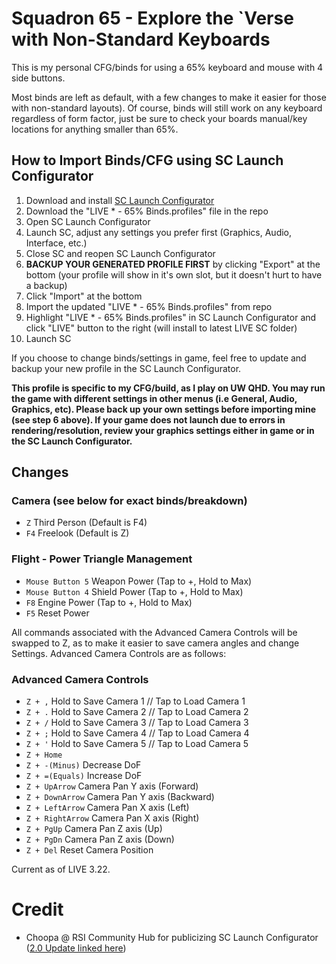 # Squadron 65 - Explore the `Verse with Non-Standard Keyboards

This is my personal CFG/binds for using a 65% keyboard and mouse with 4 side buttons.

Most binds are left as default, with a few changes to make it easier for those with non-standard layouts). Of course, binds will still work on any keyboard regardless of form factor, just be sure to check your boards manual/key locations for anything smaller than 65%.

## How to Import Binds/CFG using SC Launch Configurator
1. Download and install [SC Launch Configurator](https://www.luftwerft.com/)
2. Download the "LIVE * - 65% Binds.profiles" file in the repo
3. Open SC Launch Configurator
4. Launch SC, adjust any settings you prefer first (Graphics, Audio, Interface, etc.)
5. Close SC and reopen SC Launch Configurator
6. **BACKUP YOUR GENERATED PROFILE FIRST** by clicking "Export" at the bottom (your profile will show in it's own slot, but it doesn't hurt to have a backup)
7. Click "Import" at the bottom
8. Import the updated "LIVE * - 65% Binds.profiles" from repo
9. Highlight "LIVE * - 65% Binds.profiles" in SC Launch Configurator and click "LIVE" button to the right (will install to latest LIVE SC folder)
10. Launch SC

If you choose to change binds/settings in game, feel free to update and backup your new profile in the SC Launch Configurator.

**This profile is specific to my CFG/build, as I play on UW QHD. You may run the game with different settings in other menus (i.e General, Audio, Graphics, etc). Please back up your own settings before importing mine (see step 6 above). If your game does not launch due to errors in rendering/resolution, review your graphics settings either in game or in the SC Launch Configurator.**

## Changes
  
  ### Camera (see below for exact binds/breakdown)
  - `Z` Third Person (Default is F4)
  - `F4` Freelook (Default is Z)

  ### Flight - Power Triangle Management
  - `Mouse Button 5` Weapon Power (Tap to +, Hold to Max)
  - `Mouse Button 4` Shield Power (Tap to +, Hold to Max)
  - `F8` Engine Power (Tap to +, Hold to Max)
  - `F5` Reset Power
  
  All commands associated with the Advanced Camera Controls will be swapped to Z, as to make it easier to save camera angles and change Settings. Advanced Camera Controls are as follows:

  ### Advanced Camera Controls
  - `Z + ,` Hold to Save Camera 1 // Tap to Load Camera 1
  - `Z + .` Hold to Save Camera 2 // Tap to Load Camera 2
  - `Z + /` Hold to Save Camera 3 // Tap to Load Camera 3
  - `Z + ;` Hold to Save Camera 4 // Tap to Load Camera 4
  - `Z + '` Hold to Save Camera 5 // Tap to Load Camera 5
  - `Z + Home`
  - `Z + -(Minus)` Decrease DoF
  - `Z + =(Equals)` Increase DoF
  - `Z + UpArrow` Camera Pan Y axis (Forward)
  - `Z + DownArrow` Camera Pan Y axis (Backward)
  - `Z + LeftArrow` Camera Pan X axis (Left)
  - `Z + RightArrow` Camera Pan X axis (Right)
  - `Z + PgUp` Camera Pan Z axis (Up)
  - `Z + PgDn` Camera Pan Z axis (Down)
  - `Z + Del` Reset Camera Position

Current as of LIVE 3.22.


# Credit
  - Choopa @ RSI Community Hub for publicizing SC Launch Configurator ([2.0 Update linked here](https://robertsspaceindustries.com/community-hub/post/sc-launch-configurator-2-0-FvezSlFFahD5U))
